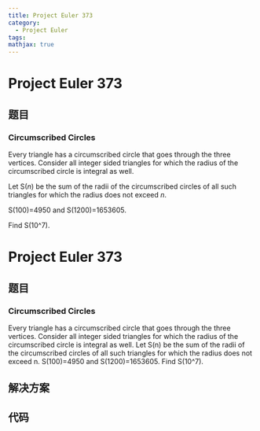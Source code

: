 ```yaml
---
title: Project Euler 373
category:
  - Project Euler
tags:
mathjax: true
---
```

<escape><!-- more --></escape>
    
# Project Euler 373
## 题目
### Circumscribed Circles



Every triangle has a circumscribed circle that goes through the three vertices.
Consider all integer sided triangles for which the radius of the circumscribed circle is integral as well.


Let S(<var>n</var>) be the sum of the radii of the circumscribed circles of all such triangles for which the radius does not exceed <var>n</var>.

S(100)=4950 and S(1200)=1653605.


Find S(10^7).




# Project Euler 373
## 题目
### Circumscribed Circles

Every triangle has a circumscribed circle that goes through the three vertices. Consider all integer sided triangles for which the radius of the circumscribed circle is integral as well.
Let S(n) be the sum of the radii of the circumscribed circles of all such triangles for which the radius does not exceed n.
S(100)=4950 and S(1200)=1653605.
Find S(10^7).


## 解决方案


## 代码


